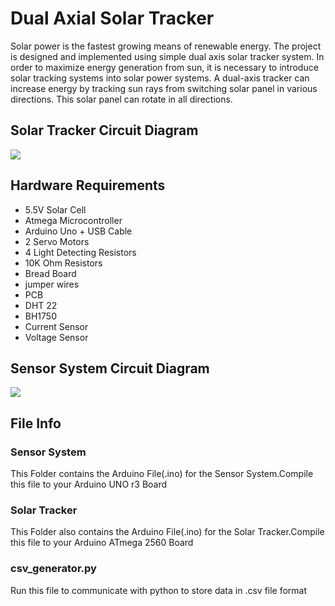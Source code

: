 <html>
  <h1>Dual Axial Solar Tracker</h1>
<p>Solar power is the fastest growing means of renewable energy. The project is designed and implemented using simple dual axis solar tracker system. In order to maximize energy generation from sun, it is necessary to introduce solar tracking systems into solar power systems. A dual-axis tracker can increase energy by tracking sun rays from switching solar panel in various directions. This solar panel can rotate in all directions.</p>
  <h2>Solar Tracker Circuit Diagram</h2>
  <img src="https://cdn.instructables.com/FLE/5Q6B/I6QD5WDR/FLE5Q6BI6QD5WDR.LARGE.jpg?auto=webp&width=1024&fit=bounds">
  <h2>Hardware Requirements</h2>
  <ul>
    <li>5.5V Solar Cell</li>
    <li>Atmega Microcontroller</li>
    <li>Arduino Uno + USB Cable</li>
    <li>2 Servo Motors</li>
    <li>4 Light Detecting Resistors</li>
    <li>10K Ohm Resistors</li>
    <li>Bread Board</li>
    <li>jumper wires</li>
    <li>PCB</li>
    <li>DHT 22</li>
    <li>BH1750</li>
    <li>Current Sensor</li>
    <li>Voltage Sensor</li>
    </ul>
  <h2>Sensor System Circuit Diagram</h2>
  <img src="https://i.ibb.co/r01KnXv/Screenshot-51.png">
  <h2>File Info</h2>
  <h3>Sensor System</h3>
  <p>This Folder contains the Arduino File(.ino) for the Sensor System.Compile this file to your Arduino UNO r3 Board</p>
  <h3>Solar Tracker</h3>
  <p>This Folder also contains the Arduino File(.ino) for the Solar Tracker.Compile this file to your Arduino ATmega 2560 Board</p>
  <h3>csv_generator.py</h3>
  <p>Run this file to communicate with python to store data in .csv file format<p> 
  
